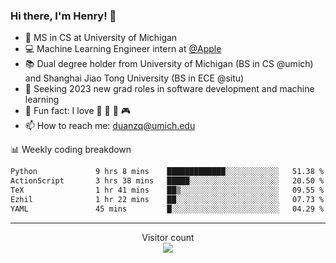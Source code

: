 ### Hi there, I'm Henry! 👋

- 🔭 MS in CS at University of Michigan
- 💻 Machine Learning Engineer intern at [@Apple](https://github.com/apple)
- 📚 Dual degree holder from University of Michigan (BS in CS @umich) and Shanghai Jiao Tong University (BS in ECE @situ)
- 🤖 Seeking 2023 new grad roles in software development and machine learning
- 🍁 Fun fact: I love 📸 🏓 🍜 🎮
- 📫 How to reach me: [duanzq@umich.edu](mailto:duanzq@umich.edu)

📊 Weekly coding breakdown
<!--START_SECTION:waka-->

```txt
Python             9 hrs 8 mins    █████████████░░░░░░░░░░░░   51.38 %
ActionScript       3 hrs 38 mins   █████░░░░░░░░░░░░░░░░░░░░   20.50 %
TeX                1 hr 41 mins    ██▒░░░░░░░░░░░░░░░░░░░░░░   09.55 %
Ezhil              1 hr 22 mins    ██░░░░░░░░░░░░░░░░░░░░░░░   07.73 %
YAML               45 mins         █░░░░░░░░░░░░░░░░░░░░░░░░   04.29 %
```

<!--END_SECTION:waka-->

***
<p align="center"> 
  Visitor count<br>
  <img src="https://profile-counter.glitch.me/zlzq-duanzq/count.svg" />
</p>

<!-- ![Henry Duan's GitHub stats](https://github-readme-stats.vercel.app/api?username=zlzq-duanzq&show_icons=true)

![trophy](https://github-profile-trophy.vercel.app/?username=zlzq-duanzq&column=7)

[![Top Langs](https://github-readme-stats.vercel.app/api/top-langs/?username=zlzq-duanzq&layout=compact)](https://github.com/zlzq-duanzq/github-readme-stats) -->
